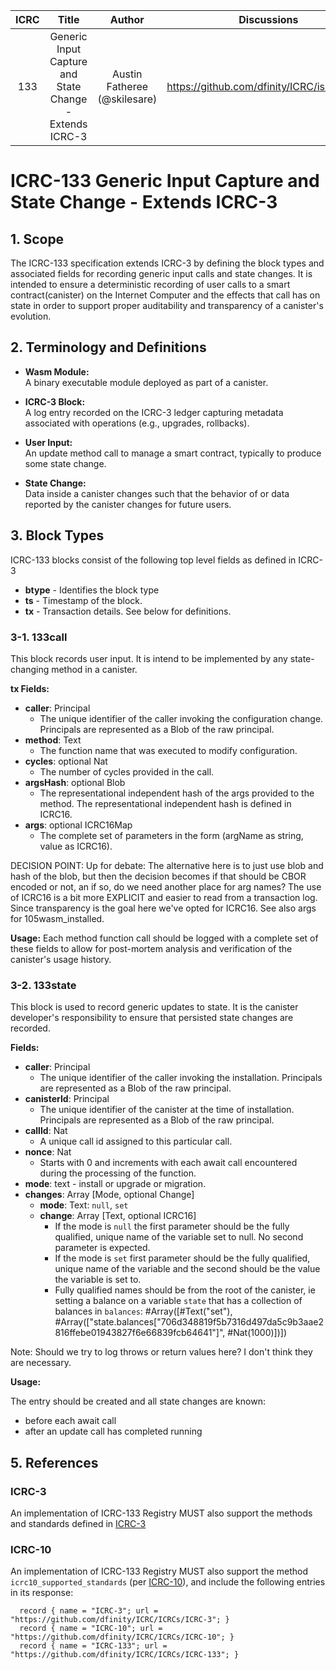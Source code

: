|ICRC|Title|Author|Discussions|Status|Type|Category|Created|
|:----:|:----:|:----:|:----:|:----:|:----:|:----:|:----:|
|133|Generic Input Capture and State Change - Extends ICRC-3|Austin Fatheree (@skilesare)|https://github.com/dfinity/ICRC/issues/105|Draft|Standards Track||2025-03-18|

# ICRC-133 Generic Input Capture and State Change - Extends ICRC-3

## 1. Scope

The ICRC-133 specification extends ICRC-3 by defining the block types and associated fields for recording generic input calls and state changes. It is intended to ensure a deterministic recording of user calls to a smart contract(canister) on the Internet Computer and the effects that call has on state in order to support proper auditability and transparency of a canister's evolution.

## 2. Terminology and Definitions

- **Wasm Module:**  
  A binary executable module deployed as part of a canister.

- **ICRC-3 Block:**  
  A log entry recorded on the ICRC-3 ledger capturing metadata associated with operations (e.g., upgrades, rollbacks).

- **User Input:**  
  An update method call to manage a smart contract, typically to produce some state change.

- **State Change:**  
  Data inside a canister changes such that the behavior of or data reported by the canister changes for future users.

## 3. Block Types

ICRC-133 blocks consist of the following top level fields as defined in ICRC-3

- **btype** - Identifies the block type
- **ts** - Timestamp of the block.
- **tx** - Transaction details. See below for definitions.

### 3-1. 133call

This block records user input. It is intend to be implemented by any state-changing method in a canister. 

**tx Fields:**
- **caller**: Principal
  - The unique identifier of the caller invoking the configuration change. Principals are represented as a Blob of the raw principal.
- **method**: Text
  - The function name that was executed to modify configuration.
- **cycles**: optional Nat
  - The number of cycles provided in the call.
- **argsHash**: optional Blob
  - The representational independent hash of the args provided to the method.  The representational independent hash is defined in ICRC16.
- **args**: optional ICRC16Map
  - The complete set of parameters in the form (argName as string, value as ICRC16).

DECISION POINT: Up for debate: The alternative here is to just use blob and hash of the blob, but then the decision becomes if that should be CBOR encoded or not, an if so, do we need another place for arg names?  The use of ICRC16 is a bit more EXPLICIT and easier to read from a transaction log. Since transparency is the goal here we've opted for ICRC16.  See also args for 105wasm_installed.

**Usage:**
Each method function call should be logged with a complete set of these fields to allow for post-mortem analysis and verification of the canister's usage history.

### 3-2. 133state

This block is used to record generic updates to state. It is the canister developer's responsibility to ensure that persisted state changes are recorded.

**Fields:**
- **caller**: Principal
  - The unique identifier of the caller invoking the installation. Principals are represented as a Blob of the raw principal.
- **canisterId**: Principal
  - The unique identifier of the canister at the time of installation. Principals are represented as a Blob of the raw principal.
- **callId**: Nat
  - A unique call id assigned to this particular call.
- **nonce**: Nat
  - Starts with 0 and increments with each await call encountered during the processing of the function.
- **mode**: text - install or upgrade or migration.
- **changes**: Array [Mode, optional Change]
  - **mode**: Text: `null`, `set`
  - **change**: Array [Text, optional ICRC16]
    - If the mode is `null` the first parameter should be the fully qualified, unique name of the variable set to null. No second parameter is expected.
    - If the mode is `set` first parameter should be the fully qualified, unique name of the variable and the second should be the value the variable is set to.
    - Fully qualified names should be from the root of the canister, ie setting a balance on a variable `state` that has a collection of balances in `balances`: #Array([#Text("set"), #Array(["state.balances[\"706d348819f5b7316d497da5c9b3aae2816ffebe01943827f6e66839fcb64641\"]", #Nat(1000)])])

Note: Should we try to log throws or return values here?  I don't think they are necessary.

**Usage:**

The entry should be created and all state changes are known:
  - before each await call
  - after an update call has completed running

## 5. References

### ICRC-3

An implementation of ICRC-133 Registry MUST also support the methods and standards defined in [ICRC-3](https://github.com/dfinity/ICRC-1/tree/main/standards/ICRC-3)

### ICRC-10

An implementation of ICRC-133 Registry MUST also support the method `icrc10_supported_standards` (per [ICRC-10](https://github.com/dfinity/ICRC/blob/main/ICRCs/ICRC-10/ICRC-10.md)), and include the following entries in its response:

```candid
  record { name = "ICRC-3"; url = "https://github.com/dfinity/ICRC/ICRCs/ICRC-3"; }
  record { name = "ICRC-10"; url = "https://github.com/dfinity/ICRC/ICRCs/ICRC-10"; }
  record { name = "ICRC-133"; url = "https://github.com/dfinity/ICRC/ICRCs/ICRC-133"; }
```
